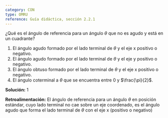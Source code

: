 ```yaml
---
category: CON
type: OMRU
reference: Guía didáctica, sección 2.2.1
---
```

¿Qué es el ángulo de referencia para un ángulo $\theta$ que no es agudo y está en un cuadrante?

1. El ángulo agudo formado por el lado terminal de $\theta$ y el eje x positivo o negativo.
2. El ángulo agudo formado por el lado terminal de $\theta$ y el eje y positivo o negativo.
3. El ángulo obtuso formado por el lado terminal de $\theta$ y el eje x positivo o negativo.
4. El ángulo coterminal a $\theta$ que se encuentra entre 0 y $\frac{\pi}{2}$.

**Solución:** 1

**Retroalimentación:** El ángulo de referencia para un ángulo $\theta$ en posición estándar, cuyo lado terminal no cae sobre un eje coordenado, es el ángulo agudo que forma el lado terminal de $\theta$ con el eje x (positivo o negativo)
